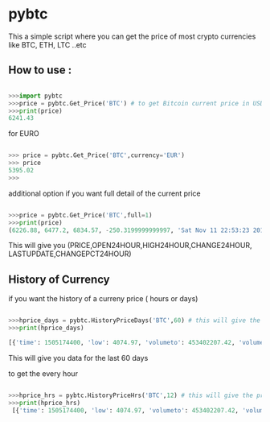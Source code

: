 # pybtc

This a simple script where you can get the price of most crypto currencies like BTC, ETH, LTC ..etc

## How to use :

```python

>>>import pybtc
>>>price = pybtc.Get_Price('BTC') # to get Bitcoin current price in USD
>>>print(price)
6241.43

```
for EURO 
```python

>>> price = pybtc.Get_Price('BTC',currency='EUR')
>>> price
5395.02
>>> 


```
additional option if you want full detail of the current price

```python

>>>price = pybtc.Get_Price('BTC',full=1)
>>>print(price)
(6226.88, 6477.2, 6834.57, -250.3199999999997, 'Sat Nov 11 22:53:23 2017', -3.864632866053228)

```
This will give you (PRICE,OPEN24HOUR,HIGH24HOUR,CHANGE24HOUR, LASTUPDATE,CHANGEPCT24HOUR)

## History of Currency

if you want the history of a curreny price ( hours or days)

```python

>>>hprice_days = pybtc.HistoryPriceDays('BTC',60) # this will give the price details for the last 60 days 
>>>print(hprice_days) 

[{'time': 1505174400, 'low': 4074.97, 'volumeto': 453402207.42, 'volumefrom': 107041.94, 'high': 4387.76, 'close': 4158.92, 'open': 4217.9} .....
```
This will give you data for the last 60 days

to get the every hour 
```python

>>>hprice_hrs = pybtc.HistoryPriceHrs('BTC',12) # this will give the price details for the last 12 hrs 
>>>print(hprice_hrs) 
 [{'time': 1505174400, 'low': 4074.97, 'volumeto': 453402207.42, 'volumefrom': 107041.94, 'high': 4387.76, 'close': 4158.92, 'open': 4217.9} .....
```


